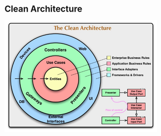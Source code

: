 # Clean Architecture

<img src="/images/CleanArchitecture.jpg" alt="book" title="book" height="" width="" align="center"/>
